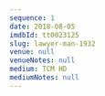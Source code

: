 ```yaml
---
sequence: 1
date: 2018-08-05
imdbId: tt0023125
slug: lawyer-man-1932
venue: null
venueNotes: null
medium: TCM HD
mediumNotes: null
---
```


